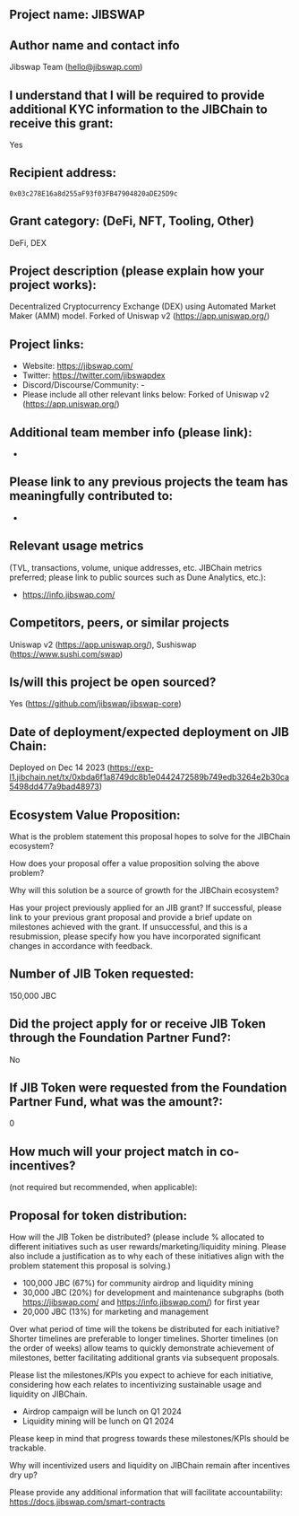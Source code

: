 ## Project name: JIBSWAP

## Author name and contact info

Jibswap Team (hello@jibswap.com)

## I understand that I will be required to provide additional KYC information to the JIBChain to receive this grant:

Yes

## Recipient address:

`0x03c278E16a8d255aF93f03FB47904820aDE25D9c`

## Grant category: (DeFi, NFT, Tooling, Other)

DeFi, DEX

## Project description (please explain how your project works):

Decentralized Cryptocurrency Exchange (DEX) using Automated Market Maker (AMM) model. Forked of Uniswap v2 (https://app.uniswap.org/)

## Project links:

- Website: https://jibswap.com/
- Twitter: https://twitter.com/jibswapdex
- Discord/Discourse/Community: -
- Please include all other relevant links below: Forked of Uniswap v2 (https://app.uniswap.org/)

## Additional team member info (please link):

-

## Please link to any previous projects the team has meaningfully contributed to:

-

## Relevant usage metrics

(TVL, transactions, volume, unique addresses, etc. JIBChain metrics preferred; please link to public sources such as Dune Analytics, etc.):

- https://info.jibswap.com/

## Competitors, peers, or similar projects

Uniswap v2 (https://app.uniswap.org/), Sushiswap (https://www.sushi.com/swap)

## Is/will this project be open sourced?

Yes (https://github.com/jibswap/jibswap-core)

## Date of deployment/expected deployment on JIB Chain:

Deployed on Dec 14 2023 (https://exp-l1.jibchain.net/tx/0xbda6f1a8749dc8b1e0442472589b749edb3264e2b30ca5498dd477a9bad48973)

## Ecosystem Value Proposition:

What is the problem statement this proposal hopes to solve for the JIBChain ecosystem?

How does your proposal offer a value proposition solving the above problem?

Why will this solution be a source of growth for the JIBChain ecosystem?

Has your project previously applied for an JIB grant? If successful, please link to your previous grant proposal and provide a brief update on milestones achieved with the grant. If unsuccessful, and this is a resubmission, please specify how you have incorporated significant changes in accordance with feedback.

## Number of JIB Token requested:

150,000 JBC

## Did the project apply for or receive JIB Token through the Foundation Partner Fund?:

No

## If JIB Token were requested from the Foundation Partner Fund, what was the amount?:

0

## How much will your project match in co-incentives?

(not required but recommended, when applicable):

## Proposal for token distribution:

How will the JIB Token be distributed? (please include % allocated to different initiatives such as user rewards/marketing/liquidity mining. Please also include a justification as to why each of these initiatives align with the problem statement this proposal is solving.)

- 100,000 JBC (67%) for community airdrop and liquidity mining
- 30,000 JBC (20%) for development and maintenance subgraphs (both https://jibswap.com/ and https://info.jibswap.com/) for first year
- 20,000 JBC (13%) for marketing and management

Over what period of time will the tokens be distributed for each initiative? Shorter timelines are preferable to longer timelines. Shorter timelines (on the order of weeks) allow teams to quickly demonstrate achievement of milestones, better facilitating additional grants via subsequent proposals.

Please list the milestones/KPIs you expect to achieve for each initiative, considering how each relates to incentivizing sustainable usage and liquidity on JIBChain.

- Airdrop campaign will be lunch on Q1 2024
- Liquidity mining will be lunch on Q1 2024

Please keep in mind that progress towards these milestones/KPIs should be trackable.

Why will incentivized users and liquidity on JIBChain remain after incentives dry up?

Please provide any additional information that will facilitate accountability: https://docs.jibswap.com/smart-contracts
